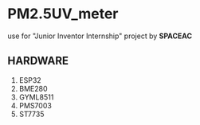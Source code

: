 # PM2.5UV_meter
use for "Junior Inventor Internship" project by **SPACEAC**
## **HARDWARE**
1. ESP32
2. BME280
3. GYML8511
4. PMS7003
5. ST7735
